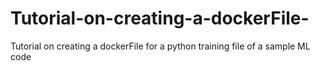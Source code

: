 # Tutorial-on-creating-a-dockerFile-
Tutorial on creating a dockerFile for a python training file of a sample ML code 
